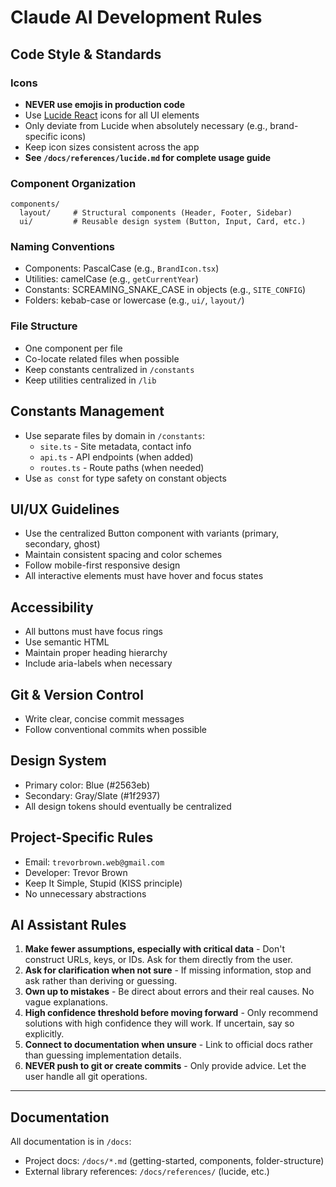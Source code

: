 # Claude AI Development Rules

## Code Style & Standards

### Icons
- **NEVER use emojis in production code**
- Use [Lucide React](https://lucide.dev/) icons for all UI elements
- Only deviate from Lucide when absolutely necessary (e.g., brand-specific icons)
- Keep icon sizes consistent across the app
- **See `/docs/references/lucide.md` for complete usage guide**

### Component Organization
```
components/
  layout/     # Structural components (Header, Footer, Sidebar)
  ui/         # Reusable design system (Button, Input, Card, etc.)
```

### Naming Conventions
- Components: PascalCase (e.g., `BrandIcon.tsx`)
- Utilities: camelCase (e.g., `getCurrentYear`)
- Constants: SCREAMING_SNAKE_CASE in objects (e.g., `SITE_CONFIG`)
- Folders: kebab-case or lowercase (e.g., `ui/`, `layout/`)

### File Structure
- One component per file
- Co-locate related files when possible
- Keep constants centralized in `/constants`
- Keep utilities centralized in `/lib`

## Constants Management
- Use separate files by domain in `/constants`:
  - `site.ts` - Site metadata, contact info
  - `api.ts` - API endpoints (when added)
  - `routes.ts` - Route paths (when needed)
- Use `as const` for type safety on constant objects

## UI/UX Guidelines
- Use the centralized Button component with variants (primary, secondary, ghost)
- Maintain consistent spacing and color schemes
- Follow mobile-first responsive design
- All interactive elements must have hover and focus states

## Accessibility
- All buttons must have focus rings
- Use semantic HTML
- Maintain proper heading hierarchy
- Include aria-labels when necessary

## Git & Version Control
- Write clear, concise commit messages
- Follow conventional commits when possible

## Design System
- Primary color: Blue (#2563eb)
- Secondary: Gray/Slate (#1f2937)
- All design tokens should eventually be centralized

## Project-Specific Rules
- Email: `trevorbrown.web@gmail.com`
- Developer: Trevor Brown
- Keep It Simple, Stupid (KISS principle)
- No unnecessary abstractions

## AI Assistant Rules
1. **Make fewer assumptions, especially with critical data** - Don't construct URLs, keys, or IDs. Ask for them directly from the user.
2. **Ask for clarification when not sure** - If missing information, stop and ask rather than deriving or guessing.
3. **Own up to mistakes** - Be direct about errors and their real causes. No vague explanations.
4. **High confidence threshold before moving forward** - Only recommend solutions with high confidence they will work. If uncertain, say so explicitly.
5. **Connect to documentation when unsure** - Link to official docs rather than guessing implementation details.
6. **NEVER push to git or create commits** - Only provide advice. Let the user handle all git operations.

---

## Documentation

All documentation is in `/docs`:
- Project docs: `/docs/*.md` (getting-started, components, folder-structure)
- External library references: `/docs/references/` (lucide, etc.)
